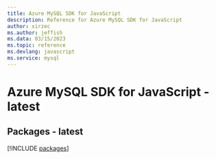 ```yaml
---
title: Azure MySQL SDK for JavaScript
description: Reference for Azure MySQL SDK for JavaScript
author: xirzec
ms.author: jeffish
ms.data: 03/15/2023
ms.topic: reference
ms.devlang: javascript
ms.service: mysql
---
```

# Azure MySQL SDK for JavaScript - latest
## Packages - latest
[!INCLUDE [packages](mysql-index.md)]